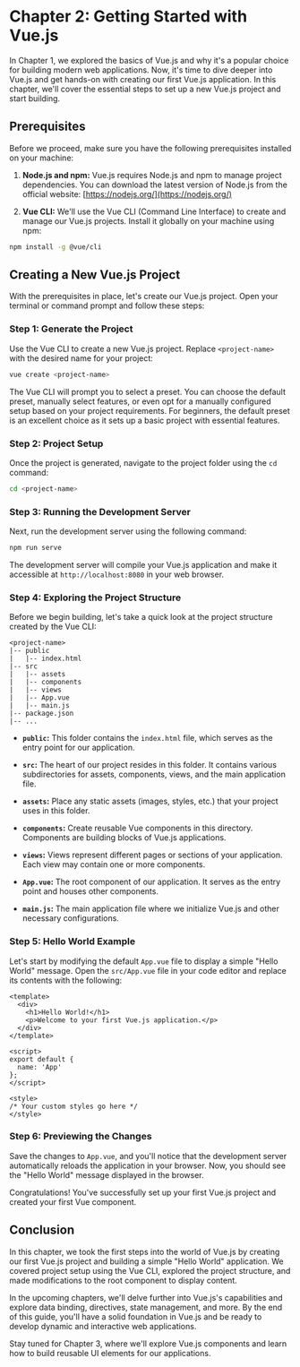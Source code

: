 # Chapter 2: Getting Started with Vue.js

In Chapter 1, we explored the basics of Vue.js and why it's a popular choice for building modern web applications. Now, it's time to dive deeper into Vue.js and get hands-on with creating our first Vue.js application. In this chapter, we'll cover the essential steps to set up a new Vue.js project and start building.

## Prerequisites

Before we proceed, make sure you have the following prerequisites installed on your machine:

1. **Node.js and npm:** Vue.js requires Node.js and npm to manage project dependencies. You can download the latest version of Node.js from the official website: [https://nodejs.org/](https://nodejs.org/)

2. **Vue CLI:** We'll use the Vue CLI (Command Line Interface) to create and manage our Vue.js projects. Install it globally on your machine using npm:

```bash
npm install -g @vue/cli
```

## Creating a New Vue.js Project

With the prerequisites in place, let's create our Vue.js project. Open your terminal or command prompt and follow these steps:

### Step 1: Generate the Project

Use the Vue CLI to create a new Vue.js project. Replace `<project-name>` with the desired name for your project:

```bash
vue create <project-name>
```

The Vue CLI will prompt you to select a preset. You can choose the default preset, manually select features, or even opt for a manually configured setup based on your project requirements. For beginners, the default preset is an excellent choice as it sets up a basic project with essential features.

### Step 2: Project Setup

Once the project is generated, navigate to the project folder using the `cd` command:

```bash
cd <project-name>
```

### Step 3: Running the Development Server

Next, run the development server using the following command:

```bash
npm run serve
```

The development server will compile your Vue.js application and make it accessible at `http://localhost:8080` in your web browser.

### Step 4: Exploring the Project Structure

Before we begin building, let's take a quick look at the project structure created by the Vue CLI:

```
<project-name>
|-- public
|   |-- index.html
|-- src
|   |-- assets
|   |-- components
|   |-- views
|   |-- App.vue
|   |-- main.js
|-- package.json
|-- ...
```

- **`public`:** This folder contains the `index.html` file, which serves as the entry point for our application.

- **`src`:** The heart of our project resides in this folder. It contains various subdirectories for assets, components, views, and the main application file.

- **`assets`:** Place any static assets (images, styles, etc.) that your project uses in this folder.

- **`components`:** Create reusable Vue components in this directory. Components are building blocks of Vue.js applications.

- **`views`:** Views represent different pages or sections of your application. Each view may contain one or more components.

- **`App.vue`:** The root component of our application. It serves as the entry point and houses other components.

- **`main.js`:** The main application file where we initialize Vue.js and other necessary configurations.

### Step 5: Hello World Example

Let's start by modifying the default `App.vue` file to display a simple "Hello World" message. Open the `src/App.vue` file in your code editor and replace its contents with the following:

```vue
<template>
  <div>
    <h1>Hello World!</h1>
    <p>Welcome to your first Vue.js application.</p>
  </div>
</template>

<script>
export default {
  name: 'App'
};
</script>

<style>
/* Your custom styles go here */
</style>
```

### Step 6: Previewing the Changes

Save the changes to `App.vue`, and you'll notice that the development server automatically reloads the application in your browser. Now, you should see the "Hello World" message displayed in the browser.

Congratulations! You've successfully set up your first Vue.js project and created your first Vue component.

## Conclusion

In this chapter, we took the first steps into the world of Vue.js by creating our first Vue.js project and building a simple "Hello World" application. We covered project setup using the Vue CLI, explored the project structure, and made modifications to the root component to display content.

In the upcoming chapters, we'll delve further into Vue.js's capabilities and explore data binding, directives, state management, and more. By the end of this guide, you'll have a solid foundation in Vue.js and be ready to develop dynamic and interactive web applications.

Stay tuned for Chapter 3, where we'll explore Vue.js components and learn how to build reusable UI elements for our applications.

